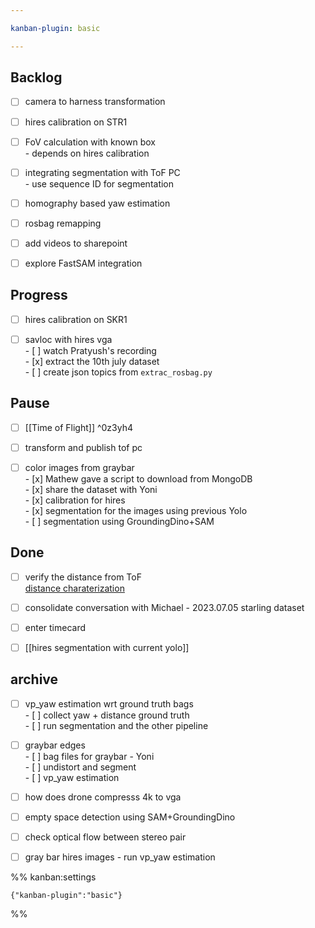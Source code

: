 ```yaml
---

kanban-plugin: basic

---
```


## Backlog

- [ ] camera to harness transformation
- [ ] hires calibration on STR1
- [ ] FoV calculation with known box<br>- depends on hires calibration
- [ ] integrating segmentation with ToF PC<br>- use sequence ID for segmentation
- [ ] homography based yaw estimation
- [ ] rosbag remapping
- [ ] add videos to sharepoint
- [ ] explore FastSAM integration


## Progress

- [ ] hires calibration on SKR1
- [ ] savloc with hires vga<br>- [ ] watch Pratyush's recording<br>- [x] extract the 10th july dataset<br>- [ ] create json topics from `extrac_rosbag.py`


## Pause

- [ ] [[Time of Flight]] ^0z3yh4
- [ ] transform and publish tof pc
- [ ] color images from graybar<br>- [x] Mathew gave a script to download from MongoDB<br>- [x] share the dataset with Yoni<br>- [x] calibration for hires<br>- [x] segmentation for the images using previous Yolo<br>- [ ] segmentation using GroundingDino+SAM


## Done

- [ ] verify the distance from ToF<br>[distance charaterization](https://docs.google.com/spreadsheets/d/1Z4md_isMuGlsjRxvag8epsKHRNfii5nQlp1vZVF5CNQ/edit#gid=0)
- [ ] consolidate conversation with Michael - 2023.07.05 starling dataset
- [ ] enter timecard
- [ ] [[hires segmentation with current yolo]]


## archive

- [ ] vp_yaw estimation wrt ground truth bags<br>- [ ]  collect yaw + distance ground truth<br>- [ ]  run segmentation and the other pipeline
- [ ] graybar edges<br>- [ ] bag files for graybar - Yoni<br>- [ ] undistort and segment<br>- [ ] vp_yaw estimation
- [ ] how does drone compresss 4k to vga
- [ ] empty space detection using SAM+GroundingDino
- [ ] check optical flow between stereo pair
- [ ] gray bar hires images - run vp_yaw estimation




%% kanban:settings
```
{"kanban-plugin":"basic"}
```
%%